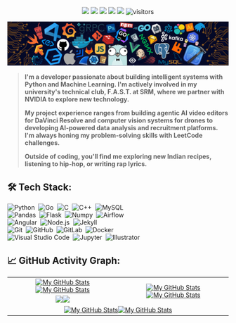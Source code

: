 <!--
**Adwaithpv/Adwaithpv** is a ✨ _special_ ✨ repository because its `README.md` (this file) appears on your GitHub profile.

Here are some ideas to get you started:

- 🔭 I’m currently working on ...
- 🌱 I’m currently learning ...
- 👯 I’m looking to collaborate on ...
- 🤔 I’m looking for help with ...
- 💬 Ask me about ...
- 📫 How to reach me: ...
- 😄 Pronouns: ...
- ⚡ Fun fact: ...
-->
<p align="center">
    <a href="https://github.com/Adwaithpv/Adwaithpv"><img src="https://img.shields.io/badge/status-updating-brightgreen.svg"></a>
    <a href="https://github.com/python/cpython"><img src="https://img.shields.io/badge/Python-3.11-FF1493.svg"></a>
    <a href="https://github.com/Adwaithpv/Adwaithpv/graphs/contributors"><img src="https://img.shields.io/github/contributors/Adwaithpv/Adwaithpv?color=blue"></a>
    <a href="https://github.com/Adwaithpv"><img src="https://img.shields.io/github/stars/Adwaithpv"></a>
    <a href="https://github.com/Adwaithpv/Adwaithpv/network/members"><img src="https://img.shields.io/github/forks/Adwaithpv/Adwaithpv.svg?color=blue&logo=github"></a>
    <img src="https://visitor-badge.laobi.icu/badge?page_id=Adwaithpv.Adwaithpv" alt="visitors"/>
</p>

[![](./header_.png)](#)

> <b>I'm a developer passionate about building intelligent systems with Python and Machine Learning. I'm actively involved in my university's technical club, F.A.S.T. at SRM, where we partner with NVIDIA to explore new technology.
>
> My project experience ranges from building agentic AI video editors for DaVinci Resolve and computer vision systems for drones to developing AI-powered data analysis and recruitment platforms. I'm always honing my problem-solving skills with LeetCode challenges.
>
> Outside of coding, you'll find me exploring new Indian recipes, listening to hip-hop, or writing rap lyrics.</b>

## 🛠️ Tech Stack:
![Python](https://img.shields.io/badge/-Python-555?style=flat&logo=python)&nbsp;
![Go](https://img.shields.io/badge/-Go-555?style=flat&logo=go)&nbsp;
![C](https://img.shields.io/badge/-C-555?style=flat&logo=C&logoColor=A8B9CC)&nbsp;
![C++](https://img.shields.io/badge/-C++-555?style=flat&logo=C%2B%2B&logoColor=fff)&nbsp;
![MySQL](https://img.shields.io/badge/-MySQL-555?style=flat&logo=mysql&logoColor=fff)&nbsp;\
![Pandas](https://img.shields.io/badge/-Pandas-555?style=flat&logo=pandas)&nbsp;
![Flask](https://img.shields.io/badge/-Flask-555?style=flat&logo=flask)&nbsp;
![Numpy](https://img.shields.io/badge/-Numpy-555?style=flat&logo=numpy)&nbsp;
![Airflow](https://img.shields.io/badge/-Apache_Airflow-555?style=flat&logo=Apache-Airflow)\
![Angular](https://img.shields.io/badge/-Angular-555?style=flat&logo=angular)&nbsp;
![Node.js](https://img.shields.io/badge/-Node.js-555?style=flat&logo=node.js)&nbsp;
![Jekyll](https://img.shields.io/badge/-Jekyll-555?style=flat&logo=jekyll)&nbsp;\
![Git](https://img.shields.io/badge/-Git-555?style=flat&logo=git)&nbsp;
![GitHub](https://img.shields.io/badge/-GitHub-555?style=flat&logo=github)&nbsp;
![GitLab](https://img.shields.io/badge/-GitLab-555?style=flat&logo=gitlab)&nbsp;
![Docker](https://img.shields.io/badge/-Docker-555?style=flat&logo=Docker)\
![Visual Studio Code](https://img.shields.io/badge/-Visual%20Studio%20Code-555?style=flat&logo=visual-studio-code&logoColor=007ACC)&nbsp;
![Jupyter](https://img.shields.io/badge/-Jupyter-555?style=flat&logo=jupyter)&nbsp;
![Illustrator](https://img.shields.io/badge/-Illustrator-555?style=flat&logo=adobe-illustrator)&nbsp;

## 📈 GitHub Activity Graph:

<table>
    <tr>
        <td align="center"><a href="https://github.com/Adwaithpv#gh-light-mode-only"><img src="https://github-readme-stats.vercel.app/api?username=Adwaithpv&show_icons=true&theme=default&include_all_commits=true#gh-light-mode-only" alt="My GitHub Stats"/></a><a href="https://github.com/Adwaithpv#gh-dark-mode-only"><img src="https://github-readme-stats.vercel.app/api?username=Adwaithpv&show_icons=true&theme=tokyonight&include_all_commits=true#gh-dark-mode-only" alt="My GitHub Stats"/></a></td>
        <td rowspan="2" align="center"><a href="https://github.com/Adwaithpv#gh-light-mode-only"><img src="https://github-readme-stats.vercel.app/api/top-langs/?username=Adwaithpv&theme=default&langs_count=8#gh-light-mode-only" alt="My GitHub Stats"/></a><a href="https://github.com/Adwaithpv#gh-dark-mode-only"><img src="https://github-readme-stats.vercel.app/api/top-langs/?username=Adwaithpv&theme=tokyonight&langs_count=8#gh-dark-mode-only" alt="My GitHub Stats"/></a></td>
    </tr>
    <tr>
        <td align="center"><a href="https://github.com/Adwaithpv#gh-light-mode-only"><img src="https://github-readme-streak-stats.herokuapp.com/?user=Adwaithpv&theme=default"/></a><a href="https://github.com/Adwaithpv#gh-dark-mode-only"><img src="https://github-readme-streak-stats.herokuapp.com/?user=Adwaithpv&theme=tokyonight"/></a></td>
    </tr>
    <tr>
        <td colspan="2" align="center"><a href="https://github.com/Adwaithpv#gh-light-mode-only"><img src="https://raw.githubusercontent.com/Adwaithpv/Adwaithpv/output/github-contribution-grid-snake-default.svg#gh-light-mode-only" alt="My GitHub Stats"/></a><a href="https://github.com/Adwaithpv#gh-dark-mode-only"><img src="https://raw.githubusercontent.com/Adwaithpv/Adwaithpv/output/github-contribution-grid-snake-dark.svg#gh-dark-mode-only" alt="My GitHub Stats"/></a></td>
    </tr>
</table>
